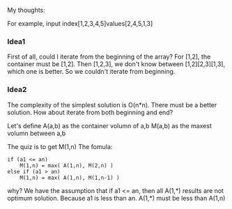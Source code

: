 My thoughts:

For example, input index[1,2,3,4,5]values[2,4,5,1,3]

### Idea1
First of all, could I iterate from the beginning of the array?
For [1,2], the container must be [1,2].
Then [1,2,3], we don't know between [1,2][2,3][1,3], which one is better.
So we couldn't iterate from beginning.

### Idea2
The complexity of the simplest solution is O(n*n). There must be a better solution.
How about iterate from both beginning and end?

Let's define A(a,b) as the container volumn of a,b
M(a,b) as the maxest volumn between a,b

The quiz is to get M(1,n)
The fomula:

```
if (a1 <= an)
	M(1,n) = max( A(1,n), M(2,n) )
else if (a1 > an)
	M(1,n) = max( A(1,n), M(1,n-1) )
```
why?
We have the assumption that if a1 <= an, then all A(1,*) results are not optimum solution. 
Because a1 is less than an. A(1,\*) must be less than A(1,n)




